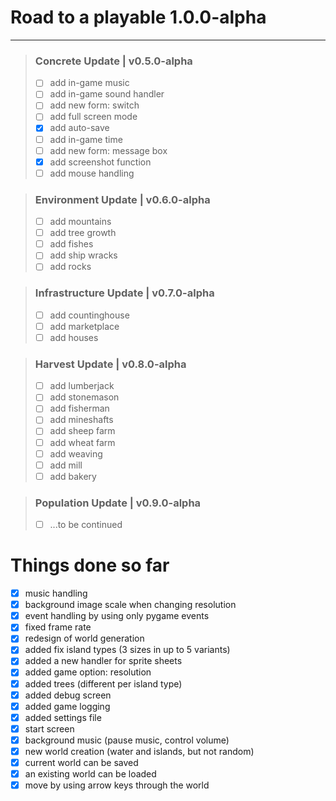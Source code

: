 # Road to a playable 1.0.0-alpha
***
> ### Concrete Update | v0.5.0-alpha
> - [ ] add in-game music
> - [ ] add in-game sound handler
> - [ ] add new form: switch
> - [ ] add full screen mode
> - [x] add auto-save
> - [ ] add in-game time
> - [ ] add new form: message box
> - [x] add screenshot function
> - [ ] add mouse handling

> ### Environment Update | v0.6.0-alpha
> - [ ] add mountains
> - [ ] add tree growth
> - [ ] add fishes
> - [ ] add ship wracks
> - [ ] add rocks

> ### Infrastructure Update | v0.7.0-alpha
> - [ ] add countinghouse
> - [ ] add marketplace
> - [ ] add houses

> ### Harvest Update | v0.8.0-alpha
> - [ ] add lumberjack
> - [ ] add stonemason
> - [ ] add fisherman
> - [ ] add mineshafts
> - [ ] add sheep farm
> - [ ] add wheat farm
> - [ ] add weaving
> - [ ] add mill
> - [ ] add bakery

> ### Population Update | v0.9.0-alpha
> - [ ] ...to be continued

# Things done so far

- [x] music handling
- [x] background image scale when changing resolution
- [x] event handling by using only pygame events
- [x] fixed frame rate
- [x] redesign of world generation
- [x] added fix island types (3 sizes in up to 5 variants)
- [x] added a new handler for sprite sheets
- [x] added game option: resolution
- [x] added trees (different per island type)
- [x] added debug screen
- [x] added game logging
- [x] added settings file
- [x] start screen
- [x] background music (pause music, control volume)
- [x] new world creation (water and islands, but not random)
- [x] current world can be saved
- [x] an existing world can be loaded
- [x] move by using arrow keys through the world